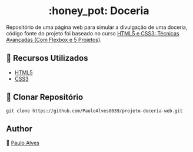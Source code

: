 <h1 align="center">:honey_pot: Doceria</h1>

Repositório de uma página web para simular a divulgação de uma doceria, código fonte do projeto foi baseado no curso 
[HTML5 e CSS3: Técnicas Avançadas (Com Flexbox e 5 Projetos)](https://www.udemy.com/course/html5-e-css3-tecnicas-avancadas-com-flexbox-e-3-projetos/).

## :wrench: Recursos Utilizados
- [HTML5](https://www.w3schools.com/html/)
- [CSS3](https://www.w3schools.com/css/)

## :floppy_disk: Clonar Repositório

`git clone https://github.com/PauloAlves8039/projeto-doceria-web.git`

## Author

:boy: [Paulo Alves](https://github.com/PauloAlves8039)

